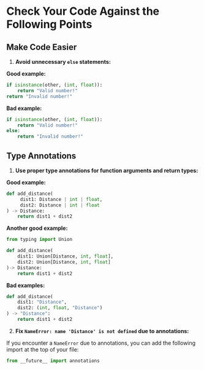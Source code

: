 # Check Your Code Against the Following Points

## Make Code Easier

1. **Avoid unnecessary `else` statements:**

**Good example:**

```python
if isinstance(other, (int, float)):
    return "Valid number!"
return "Invalid number!"
```

**Bad example:**

```python
if isinstance(other, (int, float)):
    return "Valid number!"
else:
    return "Invalid number!"
```

## Type Annotations

1. **Use proper type annotations for function arguments and return types:**

**Good example:**
```python
def add_distance(
     dist1: Distance | int | float, 
     dist2: Distance | int | float
) -> Distance:
    return dist1 + dist2
```

**Another good example:**
```python
from typing import Union

def add_distance(
    dist1: Union[Distance, int, float], 
    dist2: Union[Distance, int, float]
)-> Distance:
    return dist1 + dist2
```

**Bad examples:**
```python
def add_distance(
    dist1: "Distance", 
    dist2: (int, float, "Distance")
) -> "Distance":
    return dist1 + dist2
```

2. **Fix `NameError: name 'Distance' is not defined` due to annotations:**

If you encounter a `NameError` due to annotations, you can add the following import at the top of your file:
```python
from __future__ import annotations
```
